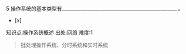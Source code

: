 5
操作系统的基本类型有_________________________________________________ 。
- [x]

知识点:操作系统概述
出处:网络
难度:1
> 批处理操作系统、分时系统和实时系统

